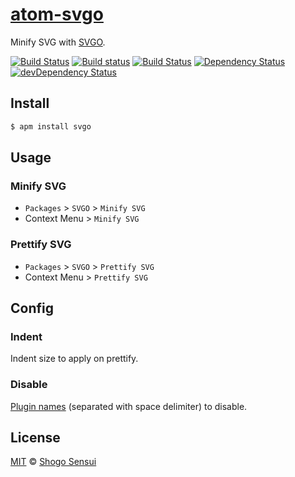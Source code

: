 # [atom-svgo](https://atom.io/packages/svgo)

Minify SVG with [SVGO](http://github.com/svg/svgo).

[![Build Status](https://travis-ci.org/1000ch/atom-svgo.svg?branch=master)](https://travis-ci.org/1000ch/atom-svgo)
[![Build status](https://ci.appveyor.com/api/projects/status/5nwje50xtlplpbxd?svg=true)](https://ci.appveyor.com/project/1000ch/atom-svgo)
[![Build Status](https://circleci.com/gh/1000ch/atom-svgo/tree/master.svg?style=shield&circle-token=948bf903ddab915de586ad0afe69cee03dcf3ca1)](https://circleci.com/gh/1000ch/atom-svgo)
[![Dependency Status](https://david-dm.org/1000ch/atom-svgo.svg)](https://david-dm.org/1000ch/atom-svgo)
[![devDependency Status](https://david-dm.org/1000ch/atom-svgo/dev-status.svg)](https://david-dm.org/1000ch/atom-svgo?type=dev)

## Install

```bash
$ apm install svgo
```

## Usage

### Minify SVG

- `Packages` > `SVGO` > `Minify SVG`
- Context Menu > `Minify SVG`

### Prettify SVG

- `Packages` > `SVGO` > `Prettify SVG`
- Context Menu > `Prettify SVG`

## Config

### Indent

Indent size to apply on prettify.

### Disable

[Plugin names](https://github.com/svg/svgo#what-it-can-do) (separated with space delimiter) to disable.

## License

[MIT](https://1000ch.mit-license.org) © [Shogo Sensui](https://github.com/1000ch)
